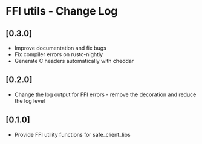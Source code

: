 # FFI utils - Change Log

## [0.3.0]
- Improve documentation and fix bugs
- Fix compiler errors on rustc-nightly
- Generate C headers automatically with cheddar

## [0.2.0]
- Change the log output for FFI errors - remove the decoration and reduce the log level

## [0.1.0]
- Provide FFI utility functions for safe_client_libs
